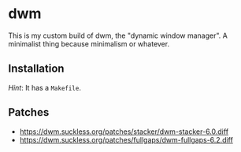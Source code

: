 # dwm
This is my custom build of dwm, the "dynamic window manager". A minimalist thing because minimalism or whatever.

## Installation

_Hint_: It has a `Makefile`.

## Patches

* https://dwm.suckless.org/patches/stacker/dwm-stacker-6.0.diff
* https://dwm.suckless.org/patches/fullgaps/dwm-fullgaps-6.2.diff
